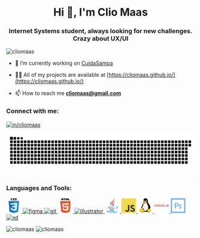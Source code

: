 <h1 align="center">Hi 👋, I'm Clio Maas</h1>
<h3 align="center">Internet Systems student, always looking for new challenges. Crazy about UX/UI</h3>

<p align="left"> <img src="https://komarev.com/ghpvc/?username=cliomaas&label=Profile%20views&color=0e75b6&style=flat" alt="cliomaas" /> </p>



- 🔭 I’m currently working on [CuidaSampa](https://gs-2021-g6.netlify.app/)

- 👨‍💻 All of my projects are available at [https://cliomaas.github.io/](https://cliomaas.github.io/)

- 📫 How to reach me **cliomaas@gmail.com**

<h3 align="left">Connect with me:</h3>
<p align="left">
<a href="https://linkedin.com/in/cliomaas" target="blank"><img align="center" src="https://raw.githubusercontent.com/rahuldkjain/github-profile-readme-generator/master/src/images/icons/Social/linked-in-alt.svg" alt="in/cliomaas" height="30" width="40" /></a>
</p>

![snake svg](https://github.com/cliomaas/cliomaas/blob/output/github-contribution-grid-snake.svg)

<h3 align="left">Languages and Tools:</h3>
<p align="left"> <a href="https://www.w3schools.com/css/" target="_blank"> <img src="https://raw.githubusercontent.com/devicons/devicon/master/icons/css3/css3-original-wordmark.svg" alt="css3" width="40" height="40"/> </a> <a href="https://www.figma.com/" target="_blank"> <img src="https://www.vectorlogo.zone/logos/figma/figma-icon.svg" alt="figma" width="40" height="40"/> </a> <a href="https://git-scm.com/" target="_blank"> <img src="https://www.vectorlogo.zone/logos/git-scm/git-scm-icon.svg" alt="git" width="40" height="40"/> </a> <a href="https://www.w3.org/html/" target="_blank"> <img src="https://raw.githubusercontent.com/devicons/devicon/master/icons/html5/html5-original-wordmark.svg" alt="html5" width="40" height="40"/> </a> <a href="https://www.adobe.com/in/products/illustrator.html" target="_blank"> <img src="https://www.vectorlogo.zone/logos/adobe_illustrator/adobe_illustrator-icon.svg" alt="illustrator" width="40" height="40"/> </a> <a href="https://www.java.com" target="_blank"> <img src="https://raw.githubusercontent.com/devicons/devicon/master/icons/java/java-original.svg" alt="java" width="40" height="40"/> </a> <a href="https://developer.mozilla.org/en-US/docs/Web/JavaScript" target="_blank"> <img src="https://raw.githubusercontent.com/devicons/devicon/master/icons/javascript/javascript-original.svg" alt="javascript" width="40" height="40"/> </a> <a href="https://www.linux.org/" target="_blank"> <img src="https://raw.githubusercontent.com/devicons/devicon/master/icons/linux/linux-original.svg" alt="linux" width="40" height="40"/> </a> <a href="https://www.oracle.com/" target="_blank"> <img src="https://raw.githubusercontent.com/devicons/devicon/master/icons/oracle/oracle-original.svg" alt="oracle" width="40" height="40"/> </a> <a href="https://www.photoshop.com/en" target="_blank"> <img src="https://raw.githubusercontent.com/devicons/devicon/master/icons/photoshop/photoshop-line.svg" alt="photoshop" width="40" height="40"/> </a> <a href="https://www.adobe.com/products/xd.html" target="_blank"> <img src="https://cdn.worldvectorlogo.com/logos/adobe-xd.svg" alt="xd" width="40" height="40"/> </a> </p>
<div>
  <img height="180em" src="https://github-readme-stats.vercel.app/api/top-langs?username=cliomaas&show_icons=true&locale=en&layout=compact" alt="cliomaas" />
  <img height="180em" src="https://github-readme-stats.vercel.app/api?username=cliomaas&show_icons=true&locale=en" alt="cliomaas"/>
</div>
<div style="display: inline_block"><br>
